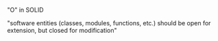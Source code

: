  "O" in SOLID

 "software entities (classes, modules, functions, etc.) should be open for extension, but closed for modification"
